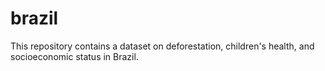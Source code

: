 # brazil
This repository contains a dataset on deforestation, children's health, and socioeconomic status in Brazil.
